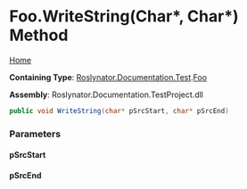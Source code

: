 # Foo\.WriteString\(Char\*, Char\*\) Method

[Home](../../../../../README.md)

**Containing Type**: [Roslynator.Documentation.Test](../../README.md)\.[Foo](../README.md)

**Assembly**: Roslynator\.Documentation\.TestProject\.dll

```csharp
public void WriteString(char* pSrcStart, char* pSrcEnd)
```

### Parameters

#### pSrcStart

#### pSrcEnd

